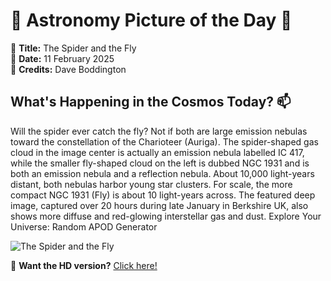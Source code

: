 # 🌌 **Astronomy Picture of the Day** 🌌

🔭 **Title:** The Spider and the Fly  
📅 **Date:** 11 February 2025  
📸 **Credits:** 
Dave Boddington
  

## **What's Happening in the Cosmos Today?** 📫

Will the spider ever catch the fly? Not if both are large emission nebulas toward the constellation of the Charioteer (Auriga).  The spider-shaped gas cloud in the image center is actually an emission nebula labelled IC 417, while the smaller fly-shaped cloud on the left is dubbed  NGC 1931 and is both an emission nebula and a reflection nebula.  About 10,000 light-years distant, both nebulas harbor young star clusters. For scale, the more compact NGC 1931 (Fly) is about 10 light-years across. The featured deep image, captured over 20 hours during late January in Berkshire UK, also shows more diffuse and red-glowing interstellar gas and dust.   Explore Your Universe: Random APOD Generator


![The Spider and the Fly](https://apod.nasa.gov/apod/image/2502/SpiderFly_Boddington_1080.jpg)

🌠 **Want the HD version?** [Click here!](https://apod.nasa.gov/apod/image/2502/SpiderFly_Boddington_4788.jpg)
